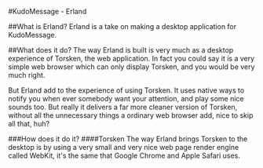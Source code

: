 #KudoMessage - Erland

##What is Erland?
Erland is a take on making a desktop application for KudoMessage.

##What does it do?
The way Erland is built is very much as a desktop experience of Torsken, the web application. In fact you could say it is 
a very simple web browser which can only display Torsken, and you would be very much right.

But Erland add to the experience of using Torsken. It uses native ways to notify you when ever somebody want your attention, 
and play some nice sounds too. But really it delivers a far more cleaner version of Torsken, without all the unnecessary things 
a ordinary web browser add, nice to skip all that, huh?

###How does it do it?
####Torsken
The way Erland brings Torsken to the desktop is by using a very small and very nice web page render engine called WebKit, 
it's the same that Google Chrome and Apple Safari uses.
